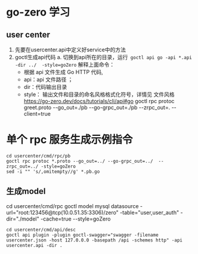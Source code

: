 # go-zero 学习


## user center
1. 先要在usercenter.api中定义好service中的方法
2. goctl生成api代码
   a. 切换到api所在的目录，运行` goctl api go -api *.api -dir ../  -style=goZero`
    解释上面命令：
      * 根据 api 文件生成 Go HTTP 代码, 
      * api：api 文件路径 ；
      * dir：代码输出目录
      * style： 输出文件和目录的命名风格格式化符号，详情见 文件风格
        https://go-zero.dev/docs/tutorials/cli/api#go
        goctl rpc protoc greet.proto --go_out=./pb --go-grpc_out=./pb --zrpc_out=. --client=true 
   
# 单个 rpc 服务生成示例指令
```shell
cd usercenter/cmd/rpc/pb
goctl rpc protoc *.proto --go_out=../ --go-grpc_out=../  --zrpc_out=../ -style=goZero
sed -i "" 's/,omitempty//g' *.pb.go
```


## 生成model
cd usercenter/cmd/rpc
goctl model mysql datasource -url="root:123456@tcp(10.0.51.35:3306)/zero" -table="user,user_auth"  -dir="./model" -cache=true --style=goZero


```shell
cd usercenter/cmd/api/desc
goctl api plugin -plugin goctl-swagger="swagger -filename usercenter.json -host 127.0.0.0 -basepath /api -schemes http" -api usercenter.api -dir .
```